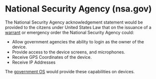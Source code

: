 # National Security Agency (nsa.gov)

The National Security Agency acknowledgement statement would be provided to the citzens under United States Law that on the issuance of a [warrant](/warrant-gov/) or emergency order the National Security Agency could:

- Allow government agencies the ability to login as the owner of the device.
- Provide access to the device screens, and microphones.
- Receive GPS Coordinates of the device.
- Receive IP Addresses

The [government OS](/government-os-services/) would provide these capabilities on devices.
